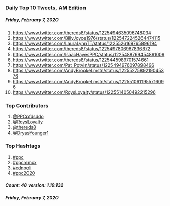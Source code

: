 ### Daily Top 10 Tweets, AM Edition
##### Friday, February 7, 2020
 1) https://www.twitter.com/thereds8/status/1225494635096748034
 2) https://www.twitter.com/BillyJoyce1976/status/1225472245264474115
 3) https://www.twitter.com/LauraLynnTT/status/1225526169765896194
 4) https://www.twitter.com/thereds8/status/1225497806967836672
 5) https://www.twitter.com/IsaacHayesPPC/status/1225488769454891009
 6) https://www.twitter.com/thereds8/status/1225445989701574661
 7) https://www.twitter.com/Pat_Potvin/status/1225494976097898496
 8) https://www.twitter.com/AndyBrookeLmstn/status/1225527589219045376
 9) https://www.twitter.com/AndyBrookeLmstn/status/1225510611955716096
10) https://www.twitter.com/RoysLoyalty/status/1225514050492215296

### Top Contributors
  1) [@PPCpfdsddo](https://www.twitter.com/PPCpfdsddo)
  2) [@RoysLoyalty](https://www.twitter.com/RoysLoyalty)
  3) [@thereds8](https://www.twitter.com/thereds8)
  4) [@DryasYounger1](https://www.twitter.com/DryasYounger1)


### Top Hashtags

  1) [#ppc](https://www.twitter.com/hashtag/ppc)
  2) [#ppcmmxx](https://www.twitter.com/hashtag/ppcmmxx)
  3) [#cdnpoli](https://www.twitter.com/hashtag/cdnpoli)
  4) [#ppc2020](https://www.twitter.com/hashtag/ppc2020)

##### Count: 48	version: 1.19.132
##### Friday, February 7, 2020

